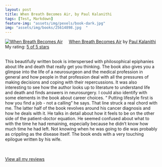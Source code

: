 ```yaml
---
layout: post
title: When Breath Becomes Air, by Paul Kalanithi             
tags: [Test, Markdown]
feature-img: "assets/img/pexels/book-dark.jpg"             
img: "assets/img/books/25614898.jpg  "
---
```

             
<a href= "https://www.goodreads.com/book/show/25614898-when-breath-becomes-air" style= "float: left; padding-right: 20px"><img border="0" alt= "When Breath Becomes Air" src= "https://images.gr-assets.com/books/1463936399m/25614898.jpg" /></a><a href="https://www.goodreads.com/book/show/25614898-when-breath-becomes-air">When Breath Becomes Air</a> by <a href="https://www.goodreads.com/author/show/14031444.Paul_Kalanithi">Paul Kalanithi</a><br/> My rating: <a href="https://www.goodreads.com/review/show/1904400491"> 5 of 5 stars</a><br /><br />


This beautifully written book is interspersed with philosophical epiphanies about life and death that really get you thinking. The book also gives you a glimpse into the life of a neurosurgeon and the medical profession in general and how people in that profession deal with all the pressures of making decisions and coping with their repercussions. It was also interesting to see how the author looks up to literature to understand life and death and finds answers in neurosurgery. I could also identify with some elements in the book about career choices. “ Putting lifestyle first is how you find a job - not a calling” he says. That line struck a real chord with me. The latter half of the book revolves around his cancer diagnosis and how he deals with it. He talks in detail about how it feels to be on the other side of the patient-doctor equation. He seemed confused about what to with the time he had remaining, especially because he didn’t know how much time he had left. Not knowing when he was going to die was probably as crippling as the disease itself. The book ends with a very touching epilogue written by his wife.

<br/><br/><a href="https://www.goodreads.com/review/list/16616412-nandita-damaraju">View all my reviews</a>
